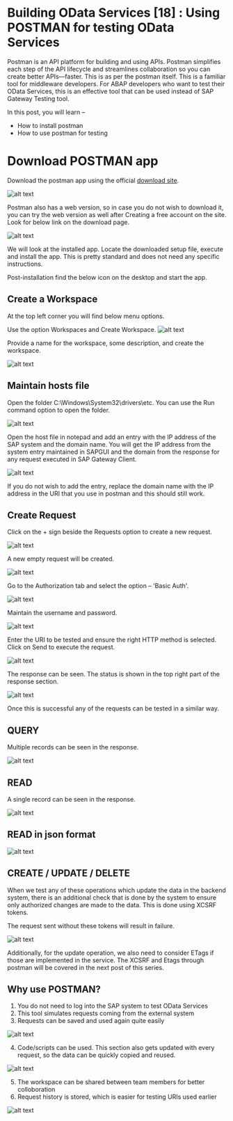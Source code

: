 # Building OData Services [18] : Using POSTMAN for testing OData Services

Postman is an API platform for building and using APIs. Postman simplifies each step of the API lifecycle and streamlines collaboration so you can create better APIs—faster. This is as per the postman itself. This is a familiar tool for middleware developers. For ABAP developers who want to test their OData Services, this is an effective tool that can be used instead of SAP Gateway Testing tool.

In this post, you will learn –

- How to install postman
- How to use postman for testing

# Download POSTMAN app
Download the postman app using the official [download site](https://www.postman.com/downloads/).

![alt text](/OData/Discovering%20ABAP/Images/image-271.png)

Postman also has a web version, so in case you do not wish to download it, you can try the web version as well after Creating a free account on the site. Look for below link on the download page.

![alt text](/OData/Discovering%20ABAP/Images/image-273.png)

We will look at the installed app. Locate the downloaded setup file, execute and install the app. This is pretty standard and does not need any specific instructions.


Post-installation find the below icon on the desktop and start the app.


## Create a Workspace
At the top left corner you will find below menu options.

Use the option Workspaces and Create Workspace.
![alt text](/OData/Discovering%20ABAP/Images/image-274.png)

Provide a name for the workspace, some description, and create the workspace.

![alt text](/OData/Discovering%20ABAP/Images/image-275.png)

## Maintain hosts file
Open the folder C:\Windows\System32\drivers\etc. You can use the Run command option to open the folder.

![alt text](/OData/Discovering%20ABAP/Images/image-276.png)

Open the host file in notepad and add an entry with the IP address of the SAP system and the domain name. You will get the IP address from the system entry maintained in SAPGUI and the domain from the response for any request executed in SAP Gateway Client.

![alt text](/OData/Discovering%20ABAP/Images/image-277.png)

If you do not wish to add the entry, replace the domain name with the IP address in the URI that you use in postman and this should still work.

## Create Request
Click on the + sign beside the Requests option to create a new request.

![alt text](/OData/Discovering%20ABAP/Images/image-278.png)

A new empty request will be created.

![alt text](/OData/Discovering%20ABAP/Images/image-279.png)

Go to the Authorization tab and select the option – 'Basic Auth'.

![alt text](/OData/Discovering%20ABAP/Images/image-280.png)

Maintain the username and password.

![alt text](/OData/Discovering%20ABAP/Images/image-281.png)

Enter the URI to be tested and ensure the right HTTP method is selected. Click on Send to execute the request.

![alt text](/OData/Discovering%20ABAP/Images/image-282.png)

The response can be seen. The status is shown in the top right part of the response section.

![alt text](/OData/Discovering%20ABAP/Images/image-283.png)

Once this is successful any of the requests can be tested in a similar way.

## QUERY
Multiple records can be seen in the response.

![alt text](/OData/Discovering%20ABAP/Images/image-284.png)

## READ
A single record can be seen in the response.

![alt text](/OData/Discovering%20ABAP/Images/image-285.png)

## READ in json format

![alt text](/OData/Discovering%20ABAP/Images/image-286.png)

## CREATE / UPDATE / DELETE
When we test any of these operations which update the data in the backend system, there is an additional check that is done by the system to ensure only authorized changes are made to the data. This is done using XCSRF tokens.

The request sent without these tokens will result in failure.

![alt text](/OData/Discovering%20ABAP/Images/image-287.png)

Additionally, for the update operation, we also need to consider ETags if those are implemented in the service. The XCSRF and Etags through postman will be covered in the next post of this series.

## Why use POSTMAN?
1. You do not need to log into the SAP system to test OData Services
2. This tool simulates requests coming from the external system
3. Requests can be saved and used again quite easily

![alt text](/OData/Discovering%20ABAP/Images/image-288.png)

4. Code/scripts can be used. This section also gets updated with every request, so the data can be quickly copied and reused.

![alt text](/OData/Discovering%20ABAP/Images/image-289.png)

5. The workspace can be shared between team members for better colloboration
6. Request history is stored, which is easier for testing URIs used earlier

![alt text](/OData/Discovering%20ABAP/Images/image-290.png)